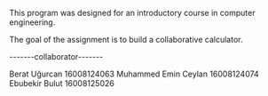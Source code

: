 This program was designed for an introductory course in computer engineering.

The goal of the assignment is to build a collaborative calculator.

-------collaborator-------


Berat Uğurcan 16008124063
Muhammed Emin Ceylan 16008124074
Ebubekir Bulut 16008125026
